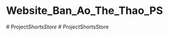 # Website_Ban_Ao_The_Thao_PS
#   P r o j e c t _ S h o r t s S t o r e  
 #   P r o j e c t _ S h o r t s S t o r e  
 